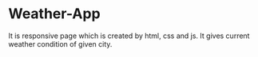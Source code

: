 # Weather-App
It is responsive page which is created by html, css and js. It gives current weather condition of given city.
